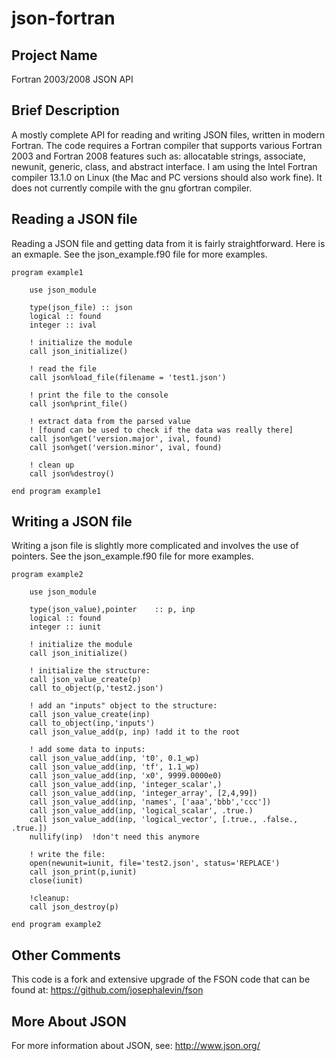 json-fortran
============

Project Name
---------------

Fortran 2003/2008 JSON API

Brief Description
---------------

A mostly complete API for reading and writing JSON files, written in modern Fortran.  The code requires a Fortran compiler that supports various Fortran 2003 and Fortran 2008 features such as: allocatable strings, associate, newunit, generic, class, and abstract interface.  I am using the Intel Fortran compiler 13.1.0 on Linux (the Mac and PC versions should also work fine).  It does not currently compile with the gnu gfortran compiler.

Reading a JSON file
---------------

Reading a JSON file and getting data from it is fairly straightforward.  Here is an exmaple.  See the json_example.f90 file for more examples.

    program example1

        use json_module

        type(json_file) :: json
        logical :: found
        integer :: ival

        ! initialize the module
        call json_initialize()

        ! read the file
        call json%load_file(filename = 'test1.json')

        ! print the file to the console
        call json%print_file()

        ! extract data from the parsed value
        ! [found can be used to check if the data was really there]
        call json%get('version.major', ival, found)
        call json%get('version.minor', ival, found)

        ! clean up
        call json%destroy()

    end program example1


Writing a JSON file
---------------

Writing a json file is slightly more complicated and involves the use of pointers.  See the json_example.f90 file for more examples.

    program example2

        use json_module

        type(json_value),pointer	:: p, inp
        logical :: found
        integer :: iunit

        ! initialize the module
        call json_initialize()

        ! initialize the structure:
        call json_value_create(p)
        call to_object(p,'test2.json')

        ! add an "inputs" object to the structure:
        call json_value_create(inp)
        call to_object(inp,'inputs')
        call json_value_add(p, inp) !add it to the root
    
        ! add some data to inputs:
        call json_value_add(inp, 't0', 0.1_wp)
        call json_value_add(inp, 'tf', 1.1_wp)
        call json_value_add(inp, 'x0', 9999.0000e0)
        call json_value_add(inp, 'integer_scalar',)
        call json_value_add(inp, 'integer_array', [2,4,99])
        call json_value_add(inp, 'names', ['aaa','bbb','ccc'])
        call json_value_add(inp, 'logical_scalar', .true.)
        call json_value_add(inp, 'logical_vector', [.true., .false., .true.])
        nullify(inp)  !don't need this anymore
      	
        ! write the file:
        open(newunit=iunit, file='test2.json', status='REPLACE')
        call json_print(p,iunit)
        close(iunit)

        !cleanup:
        call json_destroy(p)
    
    end program example2

Other Comments
---------------

This code is a fork and extensive upgrade of the FSON code that can be found at: https://github.com/josephalevin/fson

More About JSON
------------
For more information about JSON, see: <http://www.json.org/> 
